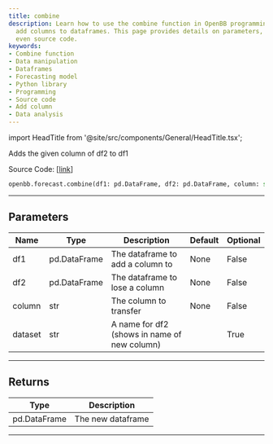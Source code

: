 ```yaml
---
title: combine
description: Learn how to use the combine function in OpenBB programming library to
  add columns to dataframes. This page provides details on parameters, returns, and
  even source code.
keywords:
- Combine function
- Data manipulation
- Dataframes
- Forecasting model
- Python library
- Programming
- Source code
- Add column
- Data analysis
---
```


import HeadTitle from '@site/src/components/General/HeadTitle.tsx';

<HeadTitle title="forecast.combine - Reference | OpenBB SDK Docs" />

Adds the given column of df2 to df1

Source Code: [[link](https://github.com/OpenBB-finance/OpenBBTerminal/tree/main/openbb_terminal/forecast/forecast_model.py#L409)]

```python
openbb.forecast.combine(df1: pd.DataFrame, df2: pd.DataFrame, column: str, dataset: str = "")
```

---

## Parameters

| Name | Type | Description | Default | Optional |
| ---- | ---- | ----------- | ------- | -------- |
| df1 | pd.DataFrame | The dataframe to add a column to | None | False |
| df2 | pd.DataFrame | The dataframe to lose a column | None | False |
| column | str | The column to transfer | None | False |
| dataset | str | A name for df2 (shows in name of new column) |  | True |


---

## Returns

| Type | Description |
| ---- | ----------- |
| pd.DataFrame | The new dataframe |
---
